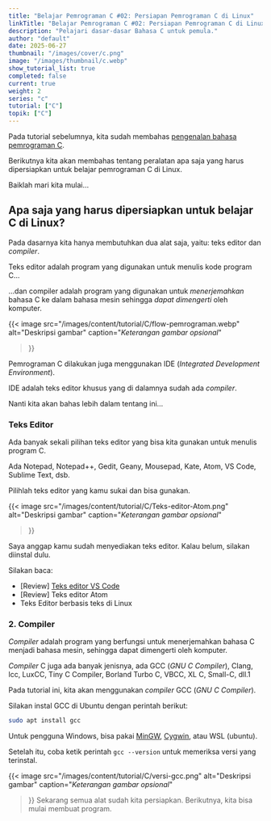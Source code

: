 ```yaml
---
title: "Belajar Pemrograman C #02: Persiapan Pemrograman C di Linux"
linkTitle: "Belajar Pemrograman C #02: Persiapan Pemrograman C di Linux"
description: "Pelajari dasar-dasar Bahasa C untuk pemula."
author: "default"
date: 2025-06-27
thumbnail: "/images/cover/c.png"
image: "/images/thumbnail/c.webp"
show_tutorial_list: true
completed: false
current: true 
weight: 2
series: "c"
tutorial: ["C"]
topik: ["C"]
---
```


Pada tutorial sebelumnya, kita sudah membahas [pengenalan bahasa pemrograman C](../c-untuk-pemula).

Berikutnya kita akan membahas tentang peralatan apa saja yang harus dipersiapkan untuk belajar pemrograman C di Linux.

Baiklah mari kita mulai…

## Apa saja yang harus dipersiapkan untuk belajar C di Linux?
Pada dasarnya kita hanya membutuhkan dua alat saja, yaitu: teks editor dan *compiler*.

Teks editor adalah program yang digunakan untuk menulis kode program C…

…dan compiler adalah program yang digunakan untuk *menerjemahkan* bahasa C ke dalam bahasa mesin sehingga *dapat dimengerti* oleh komputer.

{{< image 
    src="/images/content/tutorial/C/flow-pemrograman.webp" 
    alt="Deskripsi gambar" 
    caption="*Keterangan gambar opsional*" 
>}}

Pemrograman C dilakukan juga menggunakan IDE (*Integrated Development Environment*).

IDE adalah teks editor khusus yang di dalamnya sudah ada *compiler*.

Nanti kita akan bahas lebih dalam tentang ini…

### Teks Editor
Ada banyak sekali pilihan teks editor yang bisa kita gunakan untuk menulis program C.

Ada Notepad, Notepad++, Gedit, Geany, Mousepad, Kate, Atom, VS Code, Sublime Text, dsb.

Pilihlah teks editor yang kamu sukai dan bisa gunakan.

{{< image 
    src="/images/content/tutorial/C/Teks-editor-Atom.png" 
    alt="Deskripsi gambar" 
    caption="*Keterangan gambar opsional*" 
>}}

Saya anggap kamu sudah menyediakan teks editor. Kalau belum, silakan diinstal dulu.

Silakan baca:

- [Review] [Teks editor VS Code](../../../post/text-editor-vscode/)
- [Review] Teks editor Atom
- Teks Editor berbasis teks di Linux

### 2. Compiler
*Compiler* adalah program yang berfungsi untuk menerjemahkan bahasa C menjadi bahasa mesin, sehingga dapat dimengerti oleh komputer.

*Compiler* C juga ada banyak jenisnya, ada GCC (*GNU C Compiler*), Clang, lcc, LuxCC, Tiny C Compiler, Borland Turbo C, VBCC, XL C, Small-C, dll.1

Pada tutorial ini, kita akan menggunakan *compiler* GCC (*GNU C Compiler*).

Silakan instal GCC di Ubuntu dengan perintah berikut:

```bash
sudo apt install gcc
```

Untuk pengguna Windows, bisa pakai [MinGW](https://www.mingw.org/), [Cygwin](https://sourceware.org/cygwin/), atau WSL (ubuntu).

Setelah itu, coba ketik perintah `gcc --version` untuk memeriksa versi yang terinstal.

{{< image 
    src="/images/content/tutorial/C/versi-gcc.png" 
    alt="Deskripsi gambar" 
    caption="*Keterangan gambar opsional*" 
>}}
Sekarang semua alat sudah kita persiapkan. Berikutnya, kita bisa mulai membuat program.